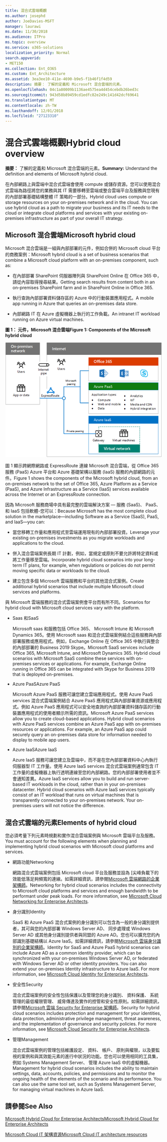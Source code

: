 ```yaml
---
title: 混合式雲端概觀
ms.author: josephd
author: JoeDavies-MSFT
manager: laurawi
ms.date: 11/30/2018
ms.audience: ITPro
ms.topic: overview
ms.service: o365-solutions
localization_priority: Normal
search.appverid:
- MET150
ms.collection: Ent_O365
ms.custom: Ent_Architecture
ms.assetid: 3ea3ee10-411e-4690-b9e5-f1b46f1f4d59
description: 摘要： 了解的定義和 Microsoft 混合雲端的元素。
ms.openlocfilehash: 04c1a80009b1136ae4575ea4d454cebdb26bed3c
ms.sourcegitcommit: 943d58b89459cd1edfc82e249c141d42dcf69641
ms.translationtype: MT
ms.contentlocale: zh-TW
ms.lasthandoff: 12/01/2018
ms.locfileid: "27123310"
---
```

# <a name="hybrid-cloud-overview"></a><span data-ttu-id="877d5-103">混合式雲端概觀</span><span class="sxs-lookup"><span data-stu-id="877d5-103">Hybrid cloud overview</span></span>

 <span data-ttu-id="877d5-104">**摘要：** 了解的定義和 Microsoft 混合雲端的元素。</span><span class="sxs-lookup"><span data-stu-id="877d5-104">**Summary:** Understand the definition and elements of Microsoft hybrid cloud.</span></span>
  
<span data-ttu-id="877d5-p101">在內部網路上與雲端中混合式雲端會使用 compute 或儲存資源。您可以使用混合式雲端為路徑將您的業務與其 IT 需要移轉至雲端或整合雲端平台及服務與您現有的內部部署基礎結構整體 IT 策略的一部分。</span><span class="sxs-lookup"><span data-stu-id="877d5-p101">Hybrid cloud uses compute or storage resources on your on-premises network and in the cloud. You can use hybrid cloud as a path to migrate your business and its IT needs to the cloud or integrate cloud platforms and services with your existing on-premises infrastructure as part of your overall IT strategy.</span></span>
  
## <a name="microsoft-hybrid-cloud"></a><span data-ttu-id="877d5-107">Microsoft 混合雲端</span><span class="sxs-lookup"><span data-stu-id="877d5-107">Microsoft hybrid cloud</span></span>

<span data-ttu-id="877d5-108">Microsoft 混合雲端是一組與內部部署的元件，例如合併的 Microsoft cloud 平台的商務案例：</span><span class="sxs-lookup"><span data-stu-id="877d5-108">Microsoft hybrid cloud is a set of business scenarios that combine a Microsoft cloud platform with an on-premises component, such as:</span></span> 
  
- <span data-ttu-id="877d5-109">在內部部署 SharePoint 伺服器陣列與 SharePoint Online 在 Office 365 中，請從內容取得搜尋結果。</span><span class="sxs-lookup"><span data-stu-id="877d5-109">Getting search results from content both in an on-premises SharePoint farm and in SharePoint Online in Office 365.</span></span>
    
- <span data-ttu-id="877d5-110">執行查詢內部部署資料儲存區的 Azure 中的行動裝置應用程式。</span><span class="sxs-lookup"><span data-stu-id="877d5-110">A mobile app running in Azure that queries an on-premises data store.</span></span>
    
- <span data-ttu-id="877d5-111">內部網路 IT 在 Azure 虛擬機器上執行的工作負載。</span><span class="sxs-lookup"><span data-stu-id="877d5-111">An intranet IT workload running on Azure virtual machines.</span></span>
    
<span data-ttu-id="877d5-112">**圖 1： 元件，Microsoft 混合雲端**</span><span class="sxs-lookup"><span data-stu-id="877d5-112">**Figure 1: Components of the Microsoft hybrid cloud**</span></span>

![Microsoft 混合式雲端的元件](media/Hybrid-Poster/MS-Hybrid-Cloud.png)
  
<span data-ttu-id="877d5-114">圖 1 顯示跨網際網路或 ExpressRoute 連線 Microsoft 混合雲端，從 Office 365 服務 (PaaS) Azure 平台和 Azure 基礎架構以服務 (IaaS) 服務的內部網路的元件。</span><span class="sxs-lookup"><span data-stu-id="877d5-114">Figure 1 shows the components of the Microsoft hybrid cloud, from an on-premises network to the set of Office 365, Azure Platform as a Service (PaaS), and Azure Infrastructure as a Service (IaaS) services available across the Internet or an ExpressRoute connection.</span></span>
  
<span data-ttu-id="877d5-115">因為 Microsoft 服務商場中具有最完整的雲端解決方案 — 服務 (SaaS)、 PaaS、 和 IaaS 包括軟體-您可以：</span><span class="sxs-lookup"><span data-stu-id="877d5-115">Because Microsoft has the most complete cloud solution in the marketplace—including Software as a Service (SaaS), PaaS, and IaaS—you can:</span></span>
  
- <span data-ttu-id="877d5-116">當您移轉工作量和應用程式至雲端運用現有的內部部署投資。</span><span class="sxs-lookup"><span data-stu-id="877d5-116">Leverage your existing on-premises investments as you migrate workloads and applications to the cloud.</span></span>
    
- <span data-ttu-id="877d5-117">併入混合雲端案例長期 IT 計劃，例如，當規定或原則不要允許將特定資料或將工作量移至雲端。</span><span class="sxs-lookup"><span data-stu-id="877d5-117">Incorporate hybrid cloud scenarios into your long-term IT plans, for example, when regulations or policies do not permit moving specific data or workloads to the cloud.</span></span>
    
- <span data-ttu-id="877d5-118">建立包含多個 Microsoft 雲端服務和平台的其他混合式案例。</span><span class="sxs-lookup"><span data-stu-id="877d5-118">Create additional hybrid scenarios that include multiple Microsoft cloud services and platforms.</span></span>
    
<span data-ttu-id="877d5-119">與 Microsoft 雲端服務的混合式雲端案例會平台而有所不同。</span><span class="sxs-lookup"><span data-stu-id="877d5-119">Scenarios for hybrid cloud with Microsoft cloud services vary with the platform.</span></span>
  
- <span data-ttu-id="877d5-120">Saas 和</span><span class="sxs-lookup"><span data-stu-id="877d5-120">SaaS</span></span>
    
    <span data-ttu-id="877d5-p102">Microsoft saas 和服務包括 Office 365、 Microsoft Intune 和 Microsoft Dynamics 365。使用 Microsoft saas 和混合式雲端案例結合這些服務與內部部署服務或應用程式。例如，Exchange Online 在 Office 365 中執行與整合的內部部署的 Business 2019 Skype。</span><span class="sxs-lookup"><span data-stu-id="877d5-p102">Microsoft SaaS services include Office 365, Microsoft Intune, and Microsoft Dynamics 365. Hybrid cloud scenarios with Microsoft SaaS combine these services with on-premises services or applications. For example, Exchange Online running in Office 365 can be integrated with Skype for Business 2019 that is deployed on-premises.</span></span>
    
- <span data-ttu-id="877d5-124">Azure PaaS</span><span class="sxs-lookup"><span data-stu-id="877d5-124">Azure PaaS</span></span>
    
    <span data-ttu-id="877d5-p103">Microsoft Azure PaaS 服務可讓您建立雲端應用程式。使用 Azure PaaS services 混合式雲端案例結合 Azure PaaS 應用程式與內部部署資源或應用程式。例如 Azure PaaS 應用程式可以安全地查詢的內部部署資料儲存區的行動裝置應用程式的使用者顯示所需的資訊。</span><span class="sxs-lookup"><span data-stu-id="877d5-p103">Microsoft Azure PaaS services allow you to create cloud-based applications. Hybrid cloud scenarios with Azure PaaS services combine an Azure PaaS app with on-premises resources or applications. For example, an Azure PaaS app could securely query an on-premises data store for information needed to display to mobile app users.</span></span>
    
- <span data-ttu-id="877d5-128">Azure IaaS</span><span class="sxs-lookup"><span data-stu-id="877d5-128">Azure IaaS</span></span>
    
    <span data-ttu-id="877d5-p104">Azure IaaS 服務可讓您建立及雲端中，而不是在您內部部署資料中心內執行伺服器型 IT 工作量。使用 Azure IaaS services 混合式雲端案例通常包含 IT 工作量的虛擬機器上執行透明連線至您的內部網路。您的內部部署使用者並不會通知差異。</span><span class="sxs-lookup"><span data-stu-id="877d5-p104">Azure IaaS services allow you to build and run server-based IT workloads in the cloud, rather than in your on-premises datacenter. Hybrid cloud scenarios with Azure IaaS services typically consist of an IT workload that runs on virtual machines that is transparently connected to your on-premises network. Your on-premises users will not notice the difference.</span></span>
    
## <a name="elements-of-hybrid-cloud"></a><span data-ttu-id="877d5-132">混合式雲端的元素</span><span class="sxs-lookup"><span data-stu-id="877d5-132">Elements of hybrid cloud</span></span>

<span data-ttu-id="877d5-133">您必須考量下列元素時規劃和實作混合雲端案例與 Microsoft 雲端平台及服務。</span><span class="sxs-lookup"><span data-stu-id="877d5-133">You must account for the following elements when planning and implementing hybrid cloud scenarios with Microsoft cloud platforms and services.</span></span>
  
- <span data-ttu-id="877d5-134">網路功能</span><span class="sxs-lookup"><span data-stu-id="877d5-134">Networking</span></span>
    
    <span data-ttu-id="877d5-p105">網路混合式雲端案例包括 Microsoft cloud 平台及服務並設為 [尖峰負載下的效能低落足夠頻寬的連線。如需詳細資訊，請參閱[Microsoft 雲端網路的企業架構師](microsoft-cloud-networking-for-enterprise-architects.md)。</span><span class="sxs-lookup"><span data-stu-id="877d5-p105">Networking for hybrid cloud scenarios includes the connectivity to Microsoft cloud platforms and services and enough bandwidth to be performant under peak loads. For more information, see [Microsoft Cloud Networking for Enterprise Architects](microsoft-cloud-networking-for-enterprise-architects.md).</span></span>
    
- <span data-ttu-id="877d5-137">身分識別</span><span class="sxs-lookup"><span data-stu-id="877d5-137">Identity</span></span>
    
    <span data-ttu-id="877d5-p106">SaaS 和 Azure PaaS 混合式案例的身分識別可以包含為一般的身分識別提供者，其可與您的內部部署 Windows Server AD、 同步處理或 Windows Server AD 或其他身分識別提供者與同盟的 Azure AD。您也可以擴充您的內部識別基礎結構以 Azure IaaS。如需詳細資訊，請參閱[Microsoft 雲端身分識別的企業架構師](microsoft-cloud-it-architecture-resources.md#identity)。</span><span class="sxs-lookup"><span data-stu-id="877d5-p106">Identity for SaaS and Azure PaaS hybrid scenarios can include Azure AD as a common identity provider, which can be synchronized with your on-premises Windows Server AD, or federated with Windows Server AD or other identity providers. You can also extend your on-premises Identity infrastructure to Azure IaaS. For more information, see [Microsoft Cloud Identity for Enterprise Architects](microsoft-cloud-it-architecture-resources.md#identity).</span></span>
    
- <span data-ttu-id="877d5-141">安全性</span><span class="sxs-lookup"><span data-stu-id="877d5-141">Security</span></span>
    
    <span data-ttu-id="877d5-p107">混合式雲端案例的安全性包括保護以及管理您的身分識別、 資料保護、 系統管理的最低權限管理、 威脅傳達及實作的控管和安全性原則。如需詳細資訊，請參閱[Microsoft 雲端 Security for Enterprise 架構師](https://technet.microsoft.com/library/dn919927.aspx#security)。</span><span class="sxs-lookup"><span data-stu-id="877d5-p107">Security for hybrid cloud scenarios includes protection and management for your identities, data protection, administrative privilege management, threat awareness, and the implementation of governance and security policies. For more information, see [Microsoft Cloud Security for Enterprise Architects](https://technet.microsoft.com/library/dn919927.aspx#security).</span></span>
    
- <span data-ttu-id="877d5-144">管理</span><span class="sxs-lookup"><span data-stu-id="877d5-144">Management</span></span>
    
    <span data-ttu-id="877d5-p108">混合式雲端案例的管理包括維護設定、 資料、 帳戶、 原則與權限，以及要監視的案例和與其效能元素的進行中狀況的功能。您也可以使用相同的工具集，例如 Systems Management Server、 管理 Azure IaaS 中的虛擬機器。</span><span class="sxs-lookup"><span data-stu-id="877d5-p108">Management for hybrid cloud scenarios includes the ability to maintain settings, data, accounts, policies, and permissions and to monitor the ongoing health of the elements of the scenario and its performance. You can also use the same tool set, such as Systems Management Server, for managing virtual machines in Azure IaaS.</span></span>
    
## <a name="see-also"></a><span data-ttu-id="877d5-147">請參閱</span><span class="sxs-lookup"><span data-stu-id="877d5-147">See Also</span></span>

[<span data-ttu-id="877d5-148">Microsoft Hybrid Cloud for Enterprise Architects</span><span class="sxs-lookup"><span data-stu-id="877d5-148">Microsoft Hybrid Cloud for Enterprise Architects</span></span>](microsoft-hybrid-cloud-for-enterprise-architects.md)
  
[<span data-ttu-id="877d5-149">Microsoft Cloud IT 架構資源</span><span class="sxs-lookup"><span data-stu-id="877d5-149">Microsoft Cloud IT architecture resources</span></span>](microsoft-cloud-it-architecture-resources.md)

